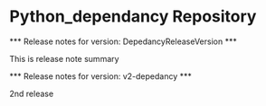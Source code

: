 # Python_dependancy Repository

*** Release notes for version: DepedancyReleaseVersion ***

This is release note summary

*** Release notes for version: v2-depedancy ***

2nd release